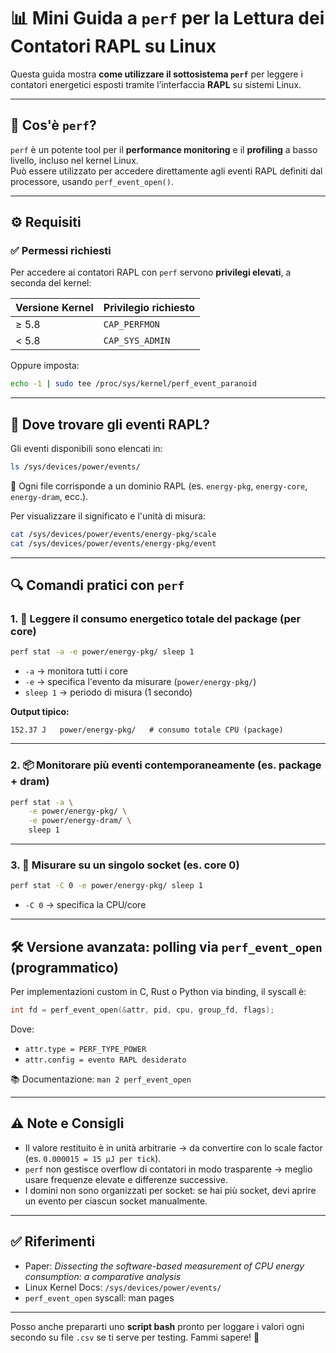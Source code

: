 # 📊 Mini Guida a `perf` per la Lettura dei Contatori RAPL su Linux

Questa guida mostra **come utilizzare il sottosistema `perf`** per leggere i contatori energetici esposti tramite l’interfaccia **RAPL** su sistemi Linux.

---

## 🧠 Cos'è `perf`?

`perf` è un potente tool per il **performance monitoring** e il **profiling** a basso livello, incluso nel kernel Linux.  
Può essere utilizzato per accedere direttamente agli eventi RAPL definiti dal processore, usando `perf_event_open()`.

---

## ⚙️ Requisiti

### ✅ Permessi richiesti

Per accedere ai contatori RAPL con `perf` servono **privilegi elevati**, a seconda del kernel:

| Versione Kernel | Privilegio richiesto |
|------------------|----------------------|
| ≥ 5.8            | `CAP_PERFMON`        |
| < 5.8            | `CAP_SYS_ADMIN`      |

Oppure imposta:

```bash
echo -1 | sudo tee /proc/sys/kernel/perf_event_paranoid
```

---

## 📁 Dove trovare gli eventi RAPL?

Gli eventi disponibili sono elencati in:

```bash
ls /sys/devices/power/events/
```

📌 Ogni file corrisponde a un dominio RAPL (es. `energy-pkg`, `energy-core`, `energy-dram`, ecc.).

Per visualizzare il significato e l'unità di misura:

```bash
cat /sys/devices/power/events/energy-pkg/scale
cat /sys/devices/power/events/energy-pkg/event
```

---

## 🔍 Comandi pratici con `perf`

### 1. 🧪 Leggere il consumo energetico totale del package (per core)

```bash
perf stat -a -e power/energy-pkg/ sleep 1
```

- `-a` → monitora tutti i core  
- `-e` → specifica l'evento da misurare (`power/energy-pkg/`)  
- `sleep 1` → periodo di misura (1 secondo)

**Output tipico:**

```
152.37 J   power/energy-pkg/   # consumo totale CPU (package)
```

---

### 2. 📦 Monitorare più eventi contemporaneamente (es. package + dram)

```bash
perf stat -a \
    -e power/energy-pkg/ \
    -e power/energy-dram/ \
    sleep 1
```

---

### 3. 🔁 Misurare su un singolo socket (es. core 0)

```bash
perf stat -C 0 -e power/energy-pkg/ sleep 1
```

- `-C 0` → specifica la CPU/core

---

## 🛠️ Versione avanzata: polling via `perf_event_open` (programmatico)

Per implementazioni custom in C, Rust o Python via binding, il syscall è:

```c
int fd = perf_event_open(&attr, pid, cpu, group_fd, flags);
```

Dove:

- `attr.type = PERF_TYPE_POWER`  
- `attr.config = evento RAPL desiderato`

📚 Documentazione: `man 2 perf_event_open`

---

## ⚠️ Note e Consigli

- Il valore restituito è in unità arbitrarie → da convertire con lo scale factor (es. `0.000015 = 15 µJ per tick`).  
- `perf` non gestisce overflow di contatori in modo trasparente → meglio usare frequenze elevate e differenze successive.  
- I domini non sono organizzati per socket: se hai più socket, devi aprire un evento per ciascun socket manualmente.

---

## ✅ Riferimenti

- Paper: *Dissecting the software-based measurement of CPU energy consumption: a comparative analysis*  
- Linux Kernel Docs: `/sys/devices/power/events/`  
- `perf_event_open` syscall: man pages  

---

Posso anche prepararti uno **script bash** pronto per loggare i valori ogni secondo su file `.csv` se ti serve per testing. Fammi sapere! 💪
